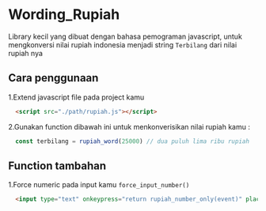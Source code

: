 
# Wording_Rupiah

Library kecil yang dibuat dengan bahasa pemograman javascript, untuk mengkonversi nilai rupiah indonesia menjadi string `Terbilang` dari nilai rupiah nya



## Cara penggunaan

1.Extend javascript file pada project kamu
```html
  <script src="./path/rupiah.js"></script>
```

2.Gunakan function dibawah ini untuk menkonverisikan  nilai rupiah kamu : 
```javascript
  const terbilang = rupiah_word(25000) // dua puluh lima ribu rupiah
```

## Function tambahan
1.Force numeric pada input kamu `force_input_number()`
```html
  <input type="text" onkeypress="return rupiah_number_only(event)" placeholder="Masukan nomor..." />
```